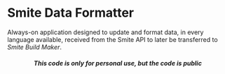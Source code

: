 # Smite Data Formatter

Always-on application designed to update and format data, in every language available, received from the Smite API to later be transferred to _Smite Build Maker_. 

##### <p align="center">This code is only for personal use, but the code is public</p>

